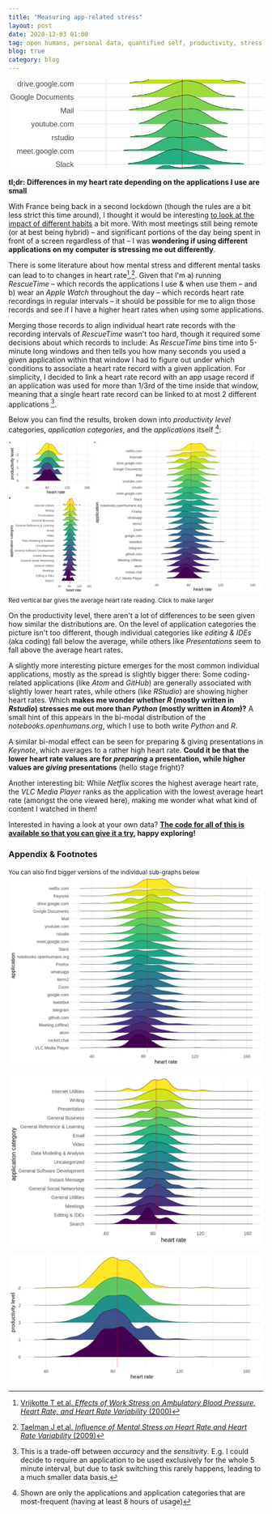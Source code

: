 ```yaml
---
title: "Measuring app-related stress"
layout: post
date: 2020-12-03 01:00
tag: open humans, personal data, quantified self, productivity, stress, heart rate, wearable, apple watch, apple health
blog: true
category: blog
---
```

<p style="text-align:center;"><img  src="/assets/images/2020-12-02-header.png"/></p>

**tl;dr: Differences in my heart rate depending on the applications I use are small**

With France being back in a second lockdown (though the rules are a bit less strict this time around), I thought it would be interesting [to look at the impact of different habits](/lockdown-effects/) a bit more. With most meetings still being remote (or at best being hybrid) – and significant portions of the day being spent in front of a screen regardless of that – I was __wondering if using different applications on my computer is stressing me out differently__.

There is some literature about how mental stress and different mental tasks can lead to to changes in heart rate[^1],[^2]. Given that I'm a) running _RescueTime_ – which records the applications I use & when use them – and b) wear an _Apple Watch_ throughout the day – which records heart rate recordings in regular intervals – it should be possible for me to align those records and see if I have a higher heart rates when using some applications.

Merging those records to align individual heart rate records with the recording intervals of _RescueTime_ wasn't too hard, though it required some decisions about which records to include: As _RescueTime_ bins time into 5-minute long windows and then tells you how many seconds you used a given application within that window I had to figure out under which conditions to associate a heart rate record with a given application. For simplicity, I decided to link a heart rate record with an app usage record if an application was used for more than 1/3rd of the time inside that window, meaning that a single heart rate record can be linked to at most 2 different applications [^3].

Below you can find the results, broken down into _productivity level_ categories, _application categories_, and the _applications_ itself [^4]:

[![](/assets/images/2020-12-02-hr_app_overview.png)](/assets/images/2020-12-02-hr_app_overview.png)
<small>Red vertical bar gives the average heart rate reading. Click to make larger</small>

On the productivity level, there aren't a lot of differences to be seen given how similar the distributions are. On the level of application categories the picture isn't too different, though individual categories like _editing & IDEs_ (aka coding) fall below the average, while others like _Presentations_ seem to fall above the average heart rates.

A slightly more interesting picture emerges for the most common individual applications, mostly as the spread is slightly bigger there: Some coding-related applications (like _Atom_ and _GitHub_) are generally associated with slightly lower heart rates, while others (like _RStudio_) are showing higher heart rates. Which __makes me wonder whether _R_ (mostly written in _Rstudio_) stresses me out more than _Python_ (mostly written in _Atom_)?__ A small hint of this appears in the bi-modal distribution of the _notebooks.openhumans.org_, which I use to both write _Python_ and _R_.

A similar bi-modal effect can be seen for preparing & giving presentations in _Keynote_, which averages to a rather high heart rate. __Could it be that the lower heart rate values are for _preparing_ a presentation, while higher values are _giving_ presentations__ (hello stage fright)?

Another interesting bit: While _Netflix_ scores the highest average heart rate, the _VLC Media Player_ ranks as the application with the lowest average heart rate (amongst the one viewed here), making me wonder what what kind of content I watched in them!

Interested in having a look at your own data? __[The code for all of this is available so that you can give it a try](https://exploratory.openhumans.org/notebook/166/), happy exploring!__

[^1]: [Vrijkotte T et al. _Effects of Work Stress on Ambulatory Blood Pressure, Heart Rate, and Heart Rate Variability_ (2000)](https://www.ahajournals.org/doi/full/10.1161/01.HYP.35.4.880)
[^2]: [Taelman J et al. _Influence of Mental Stress on Heart Rate and Heart Rate Variability_ (2009)](https://link.springer.com/chapter/10.1007/978-3-540-89208-3_324)
[^3]: This is a trade-off between _accuracy_ and the _sensitivity_. E.g. I could decide to require an application to be used exclusively for the whole 5 minute interval, but due to task switching this rarely happens, leading to a much smaller data basis.
[^4]: Shown are only the applications and application categories that are most-frequent (having at least 8 hours of usage)

### Appendix & Footnotes
<small>You can also find bigger versions of the individual sub-graphs below</small>
[![](/assets/images/2020-12-02-hr_app_level.png)](/assets/images/2020-12-02-hr_app_level.png)

[![](/assets/images/2020-12-02-hr_category_level.png)](/assets/images/2020-12-02-hr_category_level.png)

[![](/assets/images/2020-12-02-hr_productivity_level.png)](/assets/images/2020-12-02-hr_productivity_level.png)
